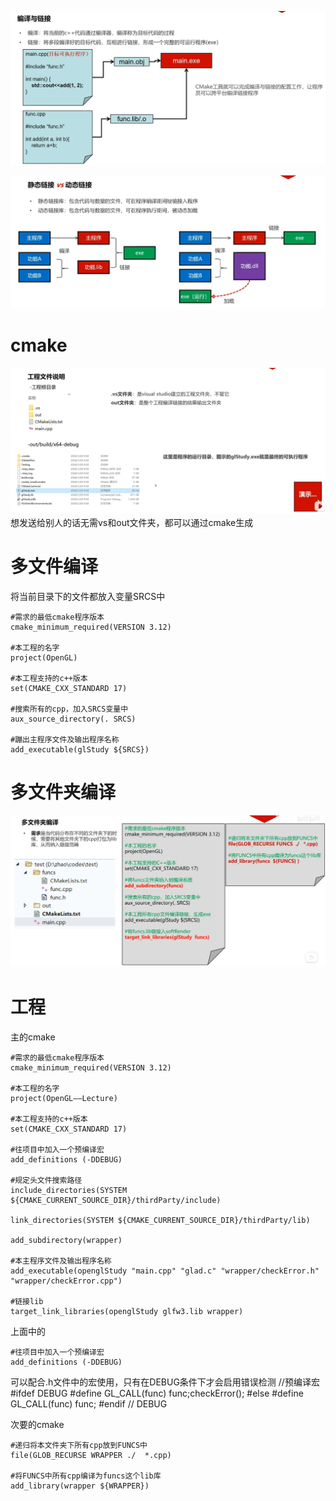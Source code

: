 ![输入图片说明](/imgs/2024-10-13/7y1QbNZ6PryMJNAB.png)

![输入图片说明](/imgs/2024-10-13/uxYEgt2Q30WfKhdc.png)

# cmake

![输入图片说明](/imgs/2024-10-13/Z8Mbs0UZzmgC51Go.png)
想发送给别人的话无需vs和out文件夹，都可以通过cmake生成

# 多文件编译
将当前目录下的文件都放入变量SRCS中
```
#需求的最低cmake程序版本
cmake_minimum_required(VERSION 3.12)

#本工程的名字
project(OpenGL)

#本工程支持的c++版本
set(CMAKE_CXX_STANDARD 17)

#搜索所有的cpp，加入SRCS变量中
aux_source_directory(. SRCS)

#蹦出主程序文件及输出程序名称
add_executable(glStudy ${SRCS})
```
# 多文件夹编译

![输入图片说明](/imgs/2024-10-13/uK4QI94YIKZjHwLy.png)


# 工程
主的cmake
```
#需求的最低cmake程序版本
cmake_minimum_required(VERSION 3.12)

#本工程的名字
project(OpenGL——Lecture)

#本工程支持的c++版本
set(CMAKE_CXX_STANDARD 17)

#往项目中加入一个预编译宏
add_definitions (-DDEBUG)

#规定头文件搜索路径
include_directories(SYSTEM ${CMAKE_CURRENT_SOURCE_DIR}/thirdParty/include)

link_directories(SYSTEM ${CMAKE_CURRENT_SOURCE_DIR}/thirdParty/lib)

add_subdirectory(wrapper)

#本主程序文件及输出程序名称
add_executable(openglStudy "main.cpp" "glad.c" "wrapper/checkError.h" "wrapper/checkError.cpp")

#链接lib
target_link_libraries(openglStudy glfw3.lib wrapper)
```
上面中的
```
#往项目中加入一个预编译宏
add_definitions (-DDEBUG)
```
可以配合.h文件中的宏使用，只有在DEBUG条件下才会启用错误检测
//预编译宏
#ifdef DEBUG
#define GL_CALL(func)  func;checkError();
#else
#define GL_CALL(func)  func;
#endif // DEBUG

次要的cmake
```
#递归将本文件夹下所有cpp放到FUNCS中
file(GLOB_RECURSE WRAPPER ./  *.cpp)

#将FUNCS中所有cpp编译为funcs这个lib库
add_library(wrapper ${WRAPPER})
```
<!--stackedit_data:
eyJoaXN0b3J5IjpbODIzNjA3OTU3LC0xODk5MzE5OTNdfQ==
-->